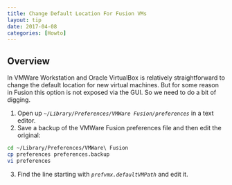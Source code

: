 ```yaml
---
title: Change Default Location For Fusion VMs
layout: tip
date: 2017-04-08
categories: [Howto]
---
```


## Overview

In VMWare Workstation and Oracle VirtualBox is relatively straightforward to change the default location for new virtual machines. But for some reason in Fusion this option is not exposed via the GUI. So we need to do a bit of digging.

1. Open up _```~/Library/Preferences/VMWare Fusion/preferences```_ in a text editor.
2. Save a backup of the VMWare Fusion preferences file and then edit the original:
```bash
cd ~/Library/Preferences/VMWare\ Fusion
cp preferences preferences.backup
vi preferences
```
3. Find the line starting with _```prefvmx.defaultVMPath```_ and edit it. 
